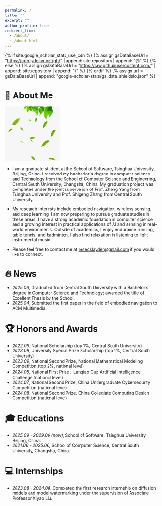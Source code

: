 ```yaml
---
permalink: /
title: ""
excerpt: ""
author_profile: true
redirect_from: 
  - /about/
  - /about.html
---
```


{% if site.google_scholar_stats_use_cdn %}
{% assign gsDataBaseUrl = "https://cdn.jsdelivr.net/gh/" | append: site.repository | append: "@" %}
{% else %}
{% assign gsDataBaseUrl = "https://raw.githubusercontent.com/" | append: site.repository | append: "/" %}
{% endif %}
{% assign url = gsDataBaseUrl | append: "google-scholar-stats/gs_data_shieldsio.json" %}

# 🍃 About Me
<span class='anchor' id='about-me'></span>

<img src='images/apple-touch-icon.png' ></img>

- I am a graduate student at the School of Software, Tsinghua University, Beijing, China. I received my bacherlor's degree in computer science and Technology from the School of Computer Science and Engineering, Central South University, Changsha, China. My graduation project was completed under the joint supervision of Prof. Zheng Yang from Tsinghua University and Prof. Shigeng Zhang from Central South University.

- My research interests include embodied navigation, wireless sensing, and deep learning. I am now preparing to pursue graduate studies in these areas. I have a strong academic foundation in computer science and a growing interest in practical applications of AI and sensing in real-world environments. Outside of academics, I enjoy endurance running, table tennis, and badminton. I also find relaxation in listening to light instrumental music.

- Please feel free to contact me at resecslayder@gmail.com if you would like to connect.


# 🔥 News
- *2025.06*, Graduated from Central South University with a Bachelor's degree in Computer Science and Technology; awarded the title of Excellent Thesis by the School.
- *2025.04*, Submitted the first paper in the field of embodied navigation to ACM Multimedia.

# 🏆 Honors and Awards
- *2022.09*, National Scholarship (top 1%, Central South University)
- *2023.09*, University Special Prize Scholarship (top 1%, Central South University)
- *2023.09*, National Second Prize, National Mathematical Modeling Competition (top 2%, national level)
- *2024.05*, National First Prize，Lanqiao Cup Artificial Intelligence Challenge (national level)
- *2024.07*, National Second Prize, China Undergraduate Cybersecurity Competition (national level)
- *2024.08*, National Second Prize, China Collegiate Computing Design Competition (national level)


# 🎓 Educations
- *2025.09 - 2029.06 (now)*, School of Software, Tsinghua University, Beijing, China.
- *2021.06 - 2025.06*, School of Computer Science, Central South University, Changsha, China.


# 💻 Internships
- *2023.08 - 2024.08*, Completed the first research internship on diffusion models and model watermarking under the supervision of Associate Professor Xiyao Liu.